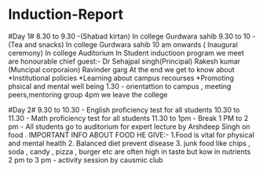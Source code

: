 # Induction-Report
#Day 1#
8.30 to 9.30 -(Shabad kirtan) In college Gurdwara sahib
9.30 to 10 - (Tea and snacks) In college Gurdwara sahib
10 am onwards ( Inaugural ceremony) In college Auditorium
In Student inductioon program we meet are honourable chief guest:- 
Dr Sehajpal singh(Principal)
Rakesh kumar (Muncipal corporaion)
Ravinder garg
At the end we get to know about
*Institutional policies
*Learning about campus recourses
*Promoting phsical and mental well being
1.30 - orientattion to campus , meeting peers,mentoring group
4pm we leave the college 





#Day 2#
9.30 to 10.30 - English proficiency test for all students
10.30 to 11.30 - Math proficiency test for all students
11.30 to 1pm - Break
1 PM to 2 pm - All students go to auditorium for expert lecture by Arshdeep Singh  on food .
IMPORTANT INFO ABOUT FOOD HE GIVE:-
1.Food  is vital for physical and mental health
2. Balanced diet prevent disease
3. junk food like chips , soda , candy , pizza , burger etc are often high in taste but kow in nutrients 
2 pm to 3 pm - activity session by  causmic club 